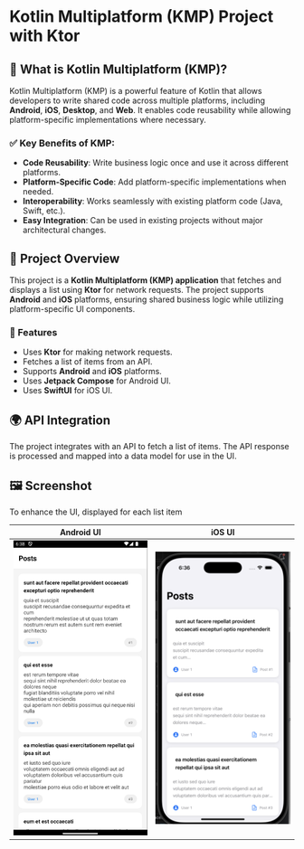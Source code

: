 # Kotlin Multiplatform (KMP) Project with Ktor

## 🔹 What is Kotlin Multiplatform (KMP)?

Kotlin Multiplatform (KMP) is a powerful feature of Kotlin that allows developers to write shared code across multiple platforms, including **Android**, **iOS**, **Desktop**, and **Web**. It enables code reusability while allowing platform-specific implementations where necessary.

### ✅ Key Benefits of KMP:

- **Code Reusability**: Write business logic once and use it across different platforms.
- **Platform-Specific Code**: Add platform-specific implementations when needed.
- **Interoperability**: Works seamlessly with existing platform code (Java, Swift, etc.).
- **Easy Integration**: Can be used in existing projects without major architectural changes.

## 🔹 Project Overview

This project is a **Kotlin Multiplatform (KMP) application** that fetches and displays a list using **Ktor** for network requests. The project supports **Android** and **iOS** platforms, ensuring shared business logic while utilizing platform-specific UI components.

### 📌 Features

- Uses **Ktor** for making network requests.
- Fetches a list of items from an API.
- Supports **Android** and **iOS** platforms.
- Uses **Jetpack Compose** for Android UI.
- Uses **SwiftUI** for iOS UI.

## 🌍 API Integration

The project integrates with an API to fetch a list of items. The API response is processed and mapped into a data model for use in the UI.

## 🖼️ Screenshot

To enhance the UI, displayed for each list item


| Android UI | iOS UI |
|------------|--------|
| ![Android UI](https://github.com/anandgaur22/KMP_with_Ktor/blob/master/images/android.png) | ![iOS UI](https://github.com/anandgaur22/KMP_with_Ktor/blob/master/images/ios.png) |


